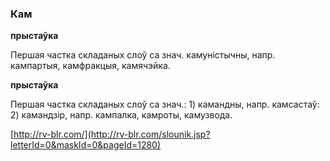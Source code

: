 ### Кам
**прыстаўка**

Першая частка складаных слоў са знач. камуністычны, напр. кампартыя, камфракцыя, камячэйка.

**прыстаўка**

Першая частка складаных слоў са знач.: 1) камандны, напр. камсастаў: 2) камандзір, напр. кампалка, камроты, камузвода.

<a rel="author">[http://rv-blr.com/](http://rv-blr.com/slounik.jsp?letterId=0&maskId=0&pageId=1280)</a>
